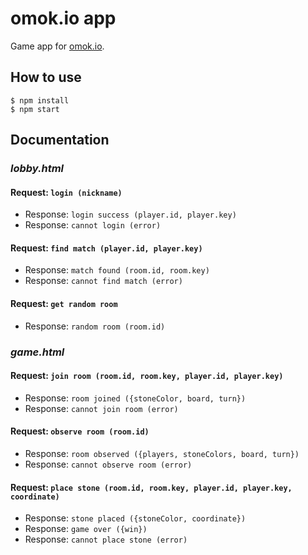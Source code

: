 # omok.io app
Game app for [omok.io](https://github.com/agemor/omok.io).

## How to use
```
$ npm install
$ npm start
```

## Documentation

### *lobby.html*

#### Request: `login (nickname)`
- Response: `login success (player.id, player.key)`
- Response: `cannot login (error)`


#### Request: `find match (player.id, player.key)`
- Response: `match found (room.id, room.key)`
- Response: `cannot find match (error)`

#### Request: `get random room`
- Response: `random room (room.id)`

### *game.html*

#### Request: `join room (room.id, room.key, player.id, player.key)`
- Response: `room joined ({stoneColor, board, turn})`
- Response: `cannot join room (error)`

#### Request: `observe room (room.id)`
- Response: `room observed ({players, stoneColors, board, turn})`
- Response: `cannot observe room (error)`

#### Request: `place stone (room.id, room.key, player.id, player.key, coordinate)`
- Response: `stone placed ({stoneColor, coordinate})`
- Response: `game over ({win})`
- Response: `cannot place stone (error)`
